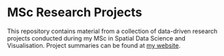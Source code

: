 # MSc Research Projects

This repository contains material from a collection of data-driven research projects conducted during my MSc in Spatial Data Science and Visualisation. Project summaries can be found at [my website](https://hannahker.com/).

